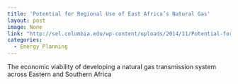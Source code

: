 ```yaml
---
title: 'Potential for Regional Use of East Africa’s Natural Gas'
layout: post
image: None
link: "http://sel.columbia.edu/wp-content/uploads/2014/11/Potential-for-Regional-Use-of-East-Africas-Natural-Gas-SELv7_1_ES.pdf"
categories:
  - Energy Planning
---
```


The economic viability of developing a natural gas transmission system across Eastern and Southern Africa
